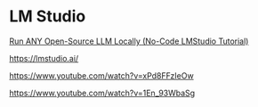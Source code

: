 # LM Studio

[Run ANY Open-Source LLM Locally (No-Code LMStudio Tutorial)](https://www.youtube.com/watch?v=4fdZwKg9IbU)

https://lmstudio.ai/

https://www.youtube.com/watch?v=xPd8FFzIeOw

https://www.youtube.com/watch?v=1En_93WbaSg
